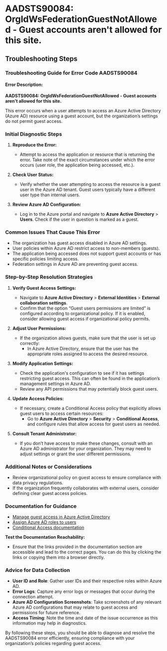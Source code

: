 
# AADSTS90084: OrgIdWsFederationGuestNotAllowed - Guest accounts aren't allowed for this site.


## Troubleshooting Steps
### Troubleshooting Guide for Error Code AADSTS90084

#### Error Description:
**AADSTS90084: OrgIdWsFederationGuestNotAllowed - Guest accounts aren't allowed for this site.**

This error occurs when a user attempts to access an Azure Active Directory (Azure AD) resource using a guest account, but the organization’s settings do not permit guest access.

### Initial Diagnostic Steps
1. **Reproduce the Error:**
   - Attempt to access the application or resource that is returning the error. Take note of the exact circumstances under which the error occurs (user role, the application being accessed, etc.).

2. **Check User Status:**
   - Verify whether the user attempting to access the resource is a guest user in the Azure AD tenant. Guest users typically have a different user type than internal users.

3. **Review Azure AD Configuration:**
   - Log in to the Azure portal and navigate to **Azure Active Directory** > **Users**. Check if the user in question is marked as a guest.

### Common Issues That Cause This Error
- The organization has guest access disabled in Azure AD settings.
- User policies within Azure AD restrict access to non-members (guests).
- The application being accessed does not support guest accounts or has specific policies limiting access.
- Federation settings in Azure AD are preventing guest access.

### Step-by-Step Resolution Strategies

1. **Verify Guest Access Settings:**
   - Navigate to **Azure Active Directory** > **External Identities** > **External collaboration settings**.
   - Confirm that the option “Guest users permissions are limited” is configured according to organizational policy. If it is enabled, consider allowing guest access if organizational policy permits.

2. **Adjust User Permissions:**
   - If the organization allows guests, make sure that the user is set up correctly:
     - In Azure Active Directory, ensure that the user has the appropriate roles assigned to access the desired resource.
  
3. **Modify Application Settings:**
   - Check the application's configuration to see if it has settings restricting guest access. This can often be found in the application’s management settings in Azure AD.
   - Review any API permissions that may potentially block guest users.

4. **Update Access Policies:**
   - If necessary, create a Conditional Access policy that explicitly allows guest users to access certain resources:
     - Go to **Azure Active Directory** > **Security** > **Conditional Access**, and configure rules that allow access for guest users as needed.
  
5. **Consult Tenant Administrator:**
   - If you don’t have access to make these changes, consult with an Azure AD administrator for your organization. They may need to adjust settings or grant the user different permissions.

### Additional Notes or Considerations
- Review organizational policy on guest access to ensure compliance with data privacy regulations.
- If the organization frequently collaborates with external users, consider defining clear guest access policies.
  
### Documentation for Guidance
- [Manage guest access in Azure Active Directory](https://docs.microsoft.com/en-us/azure/active-directory/external-identities/guests)
- [Assign Azure AD roles to users](https://docs.microsoft.com/en-us/azure/active-directory/roles/permissions-reference)
- [Conditional Access documentation](https://docs.microsoft.com/en-us/azure/active-directory/conditional-access/overview)

**Test the Documentation Reachability:**
- Ensure that the links provided in the documentation section are accessible and lead to the correct pages. You can do this by clicking the links or copying them into a browser directly.

### Advice for Data Collection
- **User ID and Role**: Gather user IDs and their respective roles within Azure AD.
- **Error Logs**: Capture any error logs or messages that occur during the connection attempt.
- **Azure AD Configuration Screenshots**: Take screenshots of any relevant Azure AD configurations that may relate to guest access and permissions for future reference.
- **Access Timing**: Note the time and date of the issue occurrence as this information may help in diagnostics.

By following these steps, you should be able to diagnose and resolve the AADSTS90084 error efficiently, ensuring compliance with your organization’s policies regarding guest access.